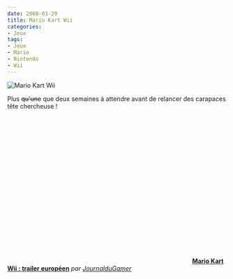 ```yaml
---
date: 2008-03-29
title: Mario Kart Wii
categories:
- Jeux
tags:
- Jeux
- Mario
- Nintendo
- Wii
---
```

 <img src="https://dlgjp9x71cipk.cloudfront.net/2008/03/mariokartwii.png" alt="Mario Kart Wii" />

Plus <span style="text-decoration: line-through;">qu'une</span> que deux semaines à attendre avant de relancer des carapaces tête chercheuse !

<!--more-->
<div><object classid="clsid:d27cdb6e-ae6d-11cf-96b8-444553540000" width="420" height="339" codebase="https://download.macromedia.com/pub/shockwave/cabs/flash/swflash.cab#version=6,0,40,0"><param name="allowFullScreen" value="true" /><param name="allowScriptAccess" value="always" /><param name="src" value="https://www.dailymotion.com/swf/x4v8zu" /><embed type="application/x-shockwave-flash" width="420" height="339" src="https://www.dailymotion.com/swf/x4v8zu" allowscriptaccess="always" allowfullscreen="true"></embed></object>
<strong><a href="https://www.dailymotion.com/swf/x4v8zu">Mario Kart Wii : trailer européen</a></strong>
<em>par <a href="https://www.dailymotion.com/JournalduGamer">JournalduGamer</a></em></div>
